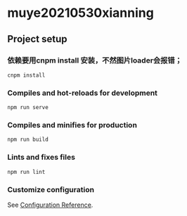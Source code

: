 # muye20210530xianning

## Project setup

###  依赖要用cnpm install 安装，不然图片loader会报错；

```
cnpm install
```

### Compiles and hot-reloads for development
```
npm run serve
```

### Compiles and minifies for production
```
npm run build
```

### Lints and fixes files
```
npm run lint
```

### Customize configuration
See [Configuration Reference](https://cli.vuejs.org/config/).

